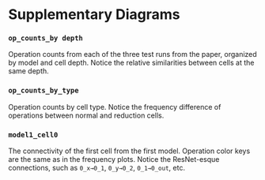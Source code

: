 # Supplementary Diagrams

### `op_counts_by depth`
Operation counts from each of the three test runs from the paper, organized by model and cell depth. Notice the relative similarities between cells at the same depth.

### `op_counts_by_type`
Operation counts by cell type. Notice the frequency difference of operations between normal and reduction cells.

### `model1_cell0`
The connectivity of the first cell from the first model. Operation color keys are the same as in the frequency plots. Notice the ResNet-esque connections, such as `0_x→0_1`, `0_y→0_2`, `0_1→0_out`, etc.

